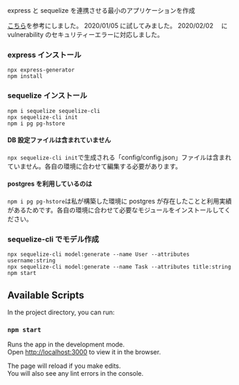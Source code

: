 express と sequelize を連携させる最小のアプリケーションを作成

[こちら](https://github.com/sequelize/express-example)を参考にしました。
2020/01/05 に試してみました。
2020/02/02 　に vulnerability のセキュリティーエラーに対応しました。

### express インストール

```
npx express-generator
npm install
```

### sequelize インストール

```
npm i sequelize sequelize-cli
npx sequelize-cli init
npm i pg pg-hstore
```

#### DB 設定ファイルは含まれていません

`npx sequelize-cli init`で生成される「config/config.json」ファイルは含まれていません。各自の環境に合わせて編集する必要があります。

#### postgres を利用しているのは

`npm i pg pg-hstore`は私が構築した環境に postgres が存在したことと利用実績があるためです。各自の環境に合わせて必要なモジュールをインストールしてください。

### sequelize-cli でモデル作成

```
npx sequelize-cli model:generate --name User --attributes username:string
npx sequelize-cli model:generate --name Task --attributes title:string
npm start
```

## Available Scripts

In the project directory, you can run:

### `npm start`

Runs the app in the development mode.<br />
Open [http://localhost:3000](http://localhost:3000) to view it in the browser.

The page will reload if you make edits.<br />
You will also see any lint errors in the console.
